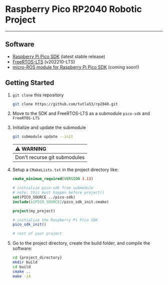 # Raspberry Pico RP2040 Robotic Project
***
## Software

<ul>
  <li> <a href="https://github.com/raspberrypi/pico-sdk">Raspberry Pi Pico SDK</a> (latest stable release)</li>
  <li> <a href="https://github.com/FreeRTOS/FreeRTOS-LTS/tree/202210-LTS">FreeRTOS-LTS</a> (v202210-LTS) </li>
  <li> <a href="https://github.com/micro-ROS/micro_ros_raspberrypi_pico_sdk.git">micro-ROS module for Raspberry Pi Pico SDK</a> (coming soon!)</li>
</ul> 

## Getting Started
1. `git clone` this repository
    ```bash
    git clone https://github.com/tutla53/rp2040.git
    ```
2. Move to the SDK and FreeRTOS-LTS as a submodule `pico-sdk` and `FreeRTOS-LTS`
3. Initialize and update the submodule
    ```bash
    git submodule update --init
    ```
    | :warning: WARNING          |
    |:---------------------------|
    |Don't recurse git submodules|

4. Setup a `CMakeLists.txt` in the project directory like:

    ```cmake
    cmake_minimum_required(VERSION 3.13)

    # initialize pico-sdk from submodule
    # note: this must happen before project()
    set(PICO_SOURCE ../pico-sdk)
    include(${PICO_SOURCE}/pico_sdk_init.cmake)

    project(my_project)

    # initialize the Raspberry Pi Pico SDK
    pico_sdk_init()

    # rest of your project
    ```
5. Go to the project directory, create the build folder, and compile the software:
    ```bash
    cd {project_directory}
    mkdir build
    cd build
    cmake ..
    make -j4
    ```
